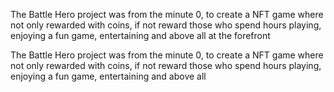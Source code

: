 

The Battle Hero project was from the minute 0, to create a NFT game where not only rewarded with coins, if not reward those who spend hours playing, enjoying a fun game, entertaining and above all at the forefront 

The Battle Hero project was from the minute 0, to create a NFT game where not only rewarded with coins, if not reward those who spend hours playing, enjoying a fun game, entertaining and above all

